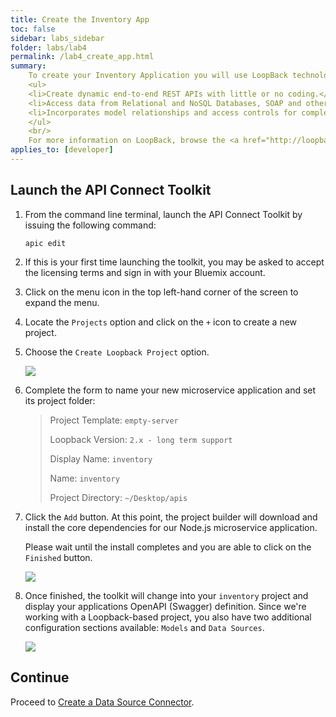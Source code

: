 ```yaml
---
title: Create the Inventory App
toc: false
sidebar: labs_sidebar
folder: labs/lab4
permalink: /lab4_create_app.html
summary:
    To create your Inventory Application you will use LoopBack technology that comes with the API Connect Developer Toolkit. LoopBack enables you to quickly compose scalable APIs, runs on top of the Express web framework and conforms to the Swagger 2.0 specification. LoopBack is a highly-extensible, open-source Node.js framework that enables you to:<br/>
    <ul>
    <li>Create dynamic end-to-end REST APIs with little or no coding.</li>
    <li>Access data from Relational and NoSQL Databases, SOAP and other REST APIs.</li>
    <li>Incorporates model relationships and access controls for complex APIs.</li>
    </ul>
    <br/>
    For more information on LoopBack, browse the <a href="http://loopback.io/" target="_blank">http://loopback.io/</a> website.
applies_to: [developer]
---
```


## Launch the API Connect Toolkit

1.  From the command line terminal, launch the API Connect Toolkit by issuing the following command:

    ```shell
    apic edit
    ```

1.  If this is your first time launching the toolkit, you may be asked to accept the licensing terms and sign in with your Bluemix account.

1.  Click on the menu icon in the top left-hand corner of the screen to expand the menu.

1.  Locate the `Projects` option and click on the `+` icon to create a new project.

1.  Choose the `Create Loopback Project` option.

    ![](./images/labs/lab1/new-lb-project.png)

1.  Complete the form to name your new microservice application and set its project folder:

    > Project Template: `empty-server`
    > 
    > Loopback Version: `2.x - long term support`
    > 
    > Display Name: `inventory`
    > 
    > Name: `inventory`
    > 
    > Project Directory: `~/Desktop/apis`

1.  Click the `Add` button. At this point, the project builder will download and install the core dependencies for our Node.js microservice application.

    Please wait until the install completes and you are able to click on the `Finished` button.
    
    ![](./images/labs/lab1/new-lb-project-finished.png)

1.  Once finished, the toolkit will change into your `inventory` project and display your applications OpenAPI (Swagger) definition. Since we're working with a Loopback-based project, you also have two additional configuration sections available: `Models` and `Data Sources`.

    ![](./images/labs/lab1/drafts.png)

## Continue

Proceed to [Create a Data Source Connector](lab4_items_db.html).

